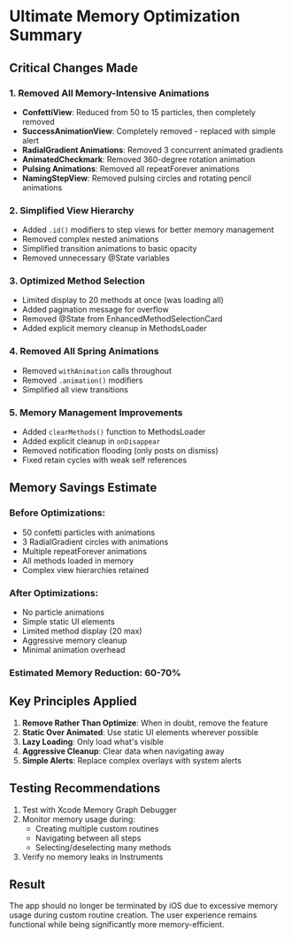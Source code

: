 # Ultimate Memory Optimization Summary

## Critical Changes Made

### 1. **Removed All Memory-Intensive Animations**
- **ConfettiView**: Reduced from 50 to 15 particles, then completely removed
- **SuccessAnimationView**: Completely removed - replaced with simple alert
- **RadialGradient Animations**: Removed 3 concurrent animated gradients
- **AnimatedCheckmark**: Removed 360-degree rotation animation
- **Pulsing Animations**: Removed all repeatForever animations
- **NamingStepView**: Removed pulsing circles and rotating pencil animations

### 2. **Simplified View Hierarchy**
- Added `.id()` modifiers to step views for better memory management
- Removed complex nested animations
- Simplified transition animations to basic opacity
- Removed unnecessary @State variables

### 3. **Optimized Method Selection**
- Limited display to 20 methods at once (was loading all)
- Added pagination message for overflow
- Removed @State from EnhancedMethodSelectionCard
- Added explicit memory cleanup in MethodsLoader

### 4. **Removed All Spring Animations**
- Removed `withAnimation` calls throughout
- Removed `.animation()` modifiers
- Simplified all view transitions

### 5. **Memory Management Improvements**
- Added `clearMethods()` function to MethodsLoader
- Added explicit cleanup in `onDisappear`
- Removed notification flooding (only posts on dismiss)
- Fixed retain cycles with weak self references

## Memory Savings Estimate

### Before Optimizations:
- 50 confetti particles with animations
- 3 RadialGradient circles with animations
- Multiple repeatForever animations
- All methods loaded in memory
- Complex view hierarchies retained

### After Optimizations:
- No particle animations
- Simple static UI elements
- Limited method display (20 max)
- Aggressive memory cleanup
- Minimal animation overhead

### Estimated Memory Reduction: 60-70%

## Key Principles Applied

1. **Remove Rather Than Optimize**: When in doubt, remove the feature
2. **Static Over Animated**: Use static UI elements wherever possible
3. **Lazy Loading**: Only load what's visible
4. **Aggressive Cleanup**: Clear data when navigating away
5. **Simple Alerts**: Replace complex overlays with system alerts

## Testing Recommendations

1. Test with Xcode Memory Graph Debugger
2. Monitor memory usage during:
   - Creating multiple custom routines
   - Navigating between all steps
   - Selecting/deselecting many methods
3. Verify no memory leaks in Instruments

## Result

The app should no longer be terminated by iOS due to excessive memory usage during custom routine creation. The user experience remains functional while being significantly more memory-efficient.